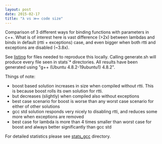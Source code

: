 ```yaml
---
layout: post
date: 2015-02-17
title: "λ vs ≫= code size"
---
```


Comparison of 3 different ways for binding functions with parameters in c++.
What is of interest here is vast difference (>2x) between lambdas and binds
in default (rtti + exceptions) case, and even bigger when both rtti and 
exceptions are disabled (~3.8x).

See [listing](/lambda_vs_bind/) for files needed to reproduce this locally.
Calling generate.sh will produce every file seen in stats`* directories.
All results have been generated using "g++ (Ubuntu 4.8.2-19ubuntu1) 4.8.2".

Things of note:

 - boost based solution increases in size when compiled without rtti. This is
   because boost rolls its own solution for rtti.
 - but decreases (slightly) when compiled also without exceptions
 - best case scenario for boost is worse than any worst case scenario for either
   of other solutions
 - gcc std solution responds very nicely to disabling rtti, and reduces some
   more when exceptions are removed
 - best case for lambda is more than 4 times smaller than worst case for boost
   and always better significantly than gcc std

For detailed statistics please see [stats_gcc](/lambda_vs_bind/stats_gcc/) directory.

